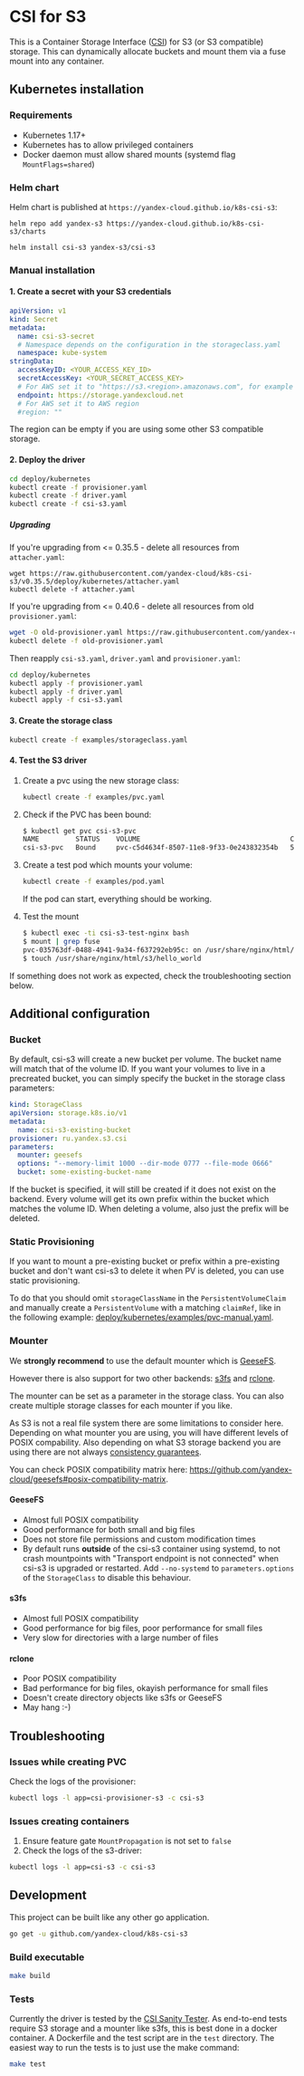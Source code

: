 # CSI for S3

This is a Container Storage Interface ([CSI](https://github.com/container-storage-interface/spec/blob/master/spec.md)) for S3 (or S3 compatible) storage. This can dynamically allocate buckets and mount them via a fuse mount into any container.

## Kubernetes installation

### Requirements

* Kubernetes 1.17+
* Kubernetes has to allow privileged containers
* Docker daemon must allow shared mounts (systemd flag `MountFlags=shared`)

### Helm chart

Helm chart is published at `https://yandex-cloud.github.io/k8s-csi-s3`:

```
helm repo add yandex-s3 https://yandex-cloud.github.io/k8s-csi-s3/charts

helm install csi-s3 yandex-s3/csi-s3
```

### Manual installation

#### 1. Create a secret with your S3 credentials

```yaml
apiVersion: v1
kind: Secret
metadata:
  name: csi-s3-secret
  # Namespace depends on the configuration in the storageclass.yaml
  namespace: kube-system
stringData:
  accessKeyID: <YOUR_ACCESS_KEY_ID>
  secretAccessKey: <YOUR_SECRET_ACCESS_KEY>
  # For AWS set it to "https://s3.<region>.amazonaws.com", for example https://s3.eu-central-1.amazonaws.com
  endpoint: https://storage.yandexcloud.net
  # For AWS set it to AWS region
  #region: ""
```

The region can be empty if you are using some other S3 compatible storage.

#### 2. Deploy the driver

```bash
cd deploy/kubernetes
kubectl create -f provisioner.yaml
kubectl create -f driver.yaml
kubectl create -f csi-s3.yaml
```

##### Upgrading

If you're upgrading from <= 0.35.5 - delete all resources from `attacher.yaml`:

```
wget https://raw.githubusercontent.com/yandex-cloud/k8s-csi-s3/v0.35.5/deploy/kubernetes/attacher.yaml
kubectl delete -f attacher.yaml
```

If you're upgrading from <= 0.40.6 - delete all resources from old `provisioner.yaml`:

```bash
wget -O old-provisioner.yaml https://raw.githubusercontent.com/yandex-cloud/k8s-csi-s3/v0.40.6/deploy/kubernetes/provisioner.yaml
kubectl delete -f old-provisioner.yaml
```

Then reapply `csi-s3.yaml`, `driver.yaml` and `provisioner.yaml`:

```bash
cd deploy/kubernetes
kubectl apply -f provisioner.yaml
kubectl apply -f driver.yaml
kubectl apply -f csi-s3.yaml
```

#### 3. Create the storage class

```bash
kubectl create -f examples/storageclass.yaml
```

#### 4. Test the S3 driver

1. Create a pvc using the new storage class:

    ```bash
    kubectl create -f examples/pvc.yaml
    ```

1. Check if the PVC has been bound:

    ```bash
    $ kubectl get pvc csi-s3-pvc
    NAME         STATUS    VOLUME                                     CAPACITY   ACCESS MODES   STORAGECLASS   AGE
    csi-s3-pvc   Bound     pvc-c5d4634f-8507-11e8-9f33-0e243832354b   5Gi        RWO            csi-s3         9s
    ```

1. Create a test pod which mounts your volume:

    ```bash
    kubectl create -f examples/pod.yaml
    ```

    If the pod can start, everything should be working.

1. Test the mount

    ```bash
    $ kubectl exec -ti csi-s3-test-nginx bash
    $ mount | grep fuse
    pvc-035763df-0488-4941-9a34-f637292eb95c: on /usr/share/nginx/html/s3 type fuse.geesefs (rw,nosuid,nodev,relatime,user_id=65534,group_id=0,default_permissions,allow_other)
    $ touch /usr/share/nginx/html/s3/hello_world
    ```

If something does not work as expected, check the troubleshooting section below.

## Additional configuration

### Bucket

By default, csi-s3 will create a new bucket per volume. The bucket name will match that of the volume ID. If you want your volumes to live in a precreated bucket, you can simply specify the bucket in the storage class parameters:

```yaml
kind: StorageClass
apiVersion: storage.k8s.io/v1
metadata:
  name: csi-s3-existing-bucket
provisioner: ru.yandex.s3.csi
parameters:
  mounter: geesefs
  options: "--memory-limit 1000 --dir-mode 0777 --file-mode 0666"
  bucket: some-existing-bucket-name
```

If the bucket is specified, it will still be created if it does not exist on the backend. Every volume will get its own prefix within the bucket which matches the volume ID. When deleting a volume, also just the prefix will be deleted.

### Static Provisioning

If you want to mount a pre-existing bucket or prefix within a pre-existing bucket and don't want csi-s3 to delete it when PV is deleted, you can use static provisioning.

To do that you should omit `storageClassName` in the `PersistentVolumeClaim` and manually create a `PersistentVolume` with a matching `claimRef`, like in the following example: [deploy/kubernetes/examples/pvc-manual.yaml](deploy/kubernetes/examples/pvc-manual.yaml).

### Mounter

We **strongly recommend** to use the default mounter which is [GeeseFS](https://github.com/yandex-cloud/geesefs).

However there is also support for two other backends: [s3fs](https://github.com/s3fs-fuse/s3fs-fuse) and [rclone](https://rclone.org/commands/rclone_mount).

The mounter can be set as a parameter in the storage class. You can also create multiple storage classes for each mounter if you like.

As S3 is not a real file system there are some limitations to consider here.
Depending on what mounter you are using, you will have different levels of POSIX compability.
Also depending on what S3 storage backend you are using there are not always [consistency guarantees](https://github.com/gaul/are-we-consistent-yet#observed-consistency).

You can check POSIX compatibility matrix here: https://github.com/yandex-cloud/geesefs#posix-compatibility-matrix.

#### GeeseFS

* Almost full POSIX compatibility
* Good performance for both small and big files
* Does not store file permissions and custom modification times
* By default runs **outside** of the csi-s3 container using systemd, to not crash
  mountpoints with "Transport endpoint is not connected" when csi-s3 is upgraded
  or restarted. Add `--no-systemd` to `parameters.options` of the `StorageClass`
  to disable this behaviour.

#### s3fs

* Almost full POSIX compatibility
* Good performance for big files, poor performance for small files
* Very slow for directories with a large number of files

#### rclone

* Poor POSIX compatibility
* Bad performance for big files, okayish performance for small files
* Doesn't create directory objects like s3fs or GeeseFS
* May hang :-)

## Troubleshooting

### Issues while creating PVC

Check the logs of the provisioner:

```bash
kubectl logs -l app=csi-provisioner-s3 -c csi-s3
```

### Issues creating containers

1. Ensure feature gate `MountPropagation` is not set to `false`
2. Check the logs of the s3-driver:

```bash
kubectl logs -l app=csi-s3 -c csi-s3
```

## Development

This project can be built like any other go application.

```bash
go get -u github.com/yandex-cloud/k8s-csi-s3
```

### Build executable

```bash
make build
```

### Tests

Currently the driver is tested by the [CSI Sanity Tester](https://github.com/kubernetes-csi/csi-test/tree/master/pkg/sanity). As end-to-end tests require S3 storage and a mounter like s3fs, this is best done in a docker container. A Dockerfile and the test script are in the `test` directory. The easiest way to run the tests is to just use the make command:

```bash
make test
```
